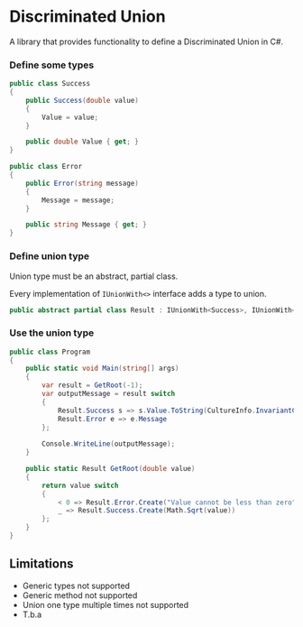# Discriminated Union

A library that provides functionality to define a Discriminated Union in C#.

### Define some types
```cs
public class Success
{
    public Success(double value)
    {
        Value = value;
    }

    public double Value { get; }
}

public class Error
{
    public Error(string message)
    {
        Message = message;
    }

    public string Message { get; }
}
```

### Define union type
Union type must be an abstract, partial class.

Every implementation of `IUnionWith<>` interface adds a type to union.

```cs
public abstract partial class Result : IUnionWith<Success>, IUnionWith<Error> { }
```

### Use the union type

```cs
public class Program
{
    public static void Main(string[] args)
    {
        var result = GetRoot(-1);
        var outputMessage = result switch
        {
            Result.Success s => s.Value.ToString(CultureInfo.InvariantCulture),
            Result.Error e => e.Message
        };
        
        Console.WriteLine(outputMessage);
    }   

    public static Result GetRoot(double value)
    {
        return value switch
        {
            < 0 => Result.Error.Create("Value cannot be less than zero"),
            _ => Result.Success.Create(Math.Sqrt(value))
        };
    }
}
```

## Limitations
- Generic types not supported
- Generic method not supported
- Union one type multiple times not supported
- T.b.a